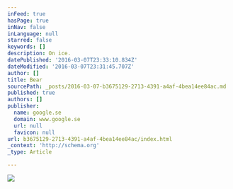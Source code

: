 ```yaml
---
inFeed: true
hasPage: true
inNav: false
inLanguage: null
starred: false
keywords: []
description: On ice.
datePublished: '2016-03-07T23:33:10.834Z'
dateModified: '2016-03-07T23:31:45.707Z'
author: []
title: Bear
sourcePath: _posts/2016-03-07-b3675129-2713-4391-a4af-4bea14ee84ac.md
published: true
authors: []
publisher:
  name: google.se
  domain: www.google.se
  url: null
  favicon: null
url: b3675129-2713-4391-a4af-4bea14ee84ac/index.html
_context: 'http://schema.org'
_type: Article

---
```

![](https://www.twinsy.no/wp-content/uploads/2013/11/polarbear.jpg)